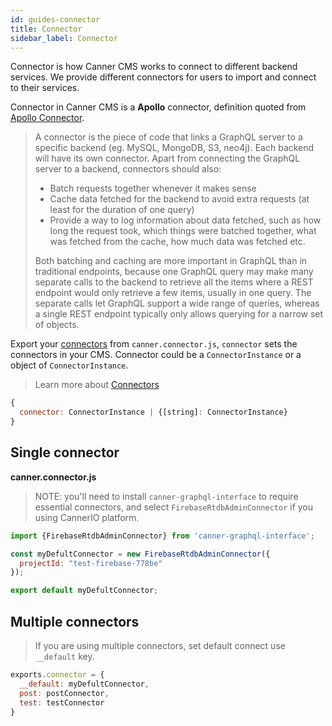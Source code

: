 ```yaml
---
id: guides-connector
title: Connector
sidebar_label: Connector
---
```


Connector is how Canner CMS works to connect to different backend services. We provide different connectors for users to import and connect to their services.

Connector in Canner CMS is a **Apollo** connector, definition quoted from [Apollo Connector](https://github.com/apollographql/graphql-tools/blob/master/designs/connectors.md#what-is-a-connector).

> A connector is the piece of code that links a GraphQL server to a specific backend (eg. MySQL, MongoDB, S3, neo4j). Each backend will have its own connector. Apart from connecting the GraphQL server to a backend, connectors should also:
> 
> - Batch requests together whenever it makes sense
> - Cache data fetched for the backend to avoid extra requests (at least for the duration of one query)
> - Provide a way to log information about data fetched, such as how long the request took, which things were batched together, what was fetched from the cache, how much data was fetched etc.
> 
> Both batching and caching are more important in GraphQL than in traditional endpoints, because one GraphQL query may make many separate calls to the backend to retrieve all the items where a REST endpoint would only retrieve a few items, usually in one query. The separate calls let GraphQL support a wide range of queries, whereas a single REST endpoint typically only allows querying for a narrow set of objects.


Export your [connectors](guides-connector.html) from `canner.connector.js`, `connector` sets the connectors in your CMS. Connector could be a `ConnectorInstance` or a object of `ConnectorInstance`.

> Learn more about [Connectors](guides-connector.html)

```js
{
  connector: ConnectorInstance | {[string]: ConnectorInstance}
}
```

## Single connector

**canner.connector.js**

> NOTE: you'll need to install `canner-graphql-interface` to require essential connectors, and select `FirebaseRtdbAdminConnector` if you using CannerIO platform.

```js
import {FirebaseRtdbAdminConnector} from 'canner-graphql-interface';

const myDefultConnector = new FirebaseRtdbAdminConnector({
  projectId: "test-firebase-778be"
});

export default myDefultConnector;
```

## Multiple connectors

> If you are using multiple connectors, set default connect use `__default` key.

```js
exports.connector = {
  __default: myDefultConnector,
  post: postConnector,
  test: testConnector
}
```